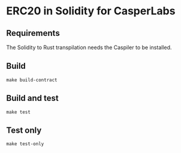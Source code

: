 # ERC20 in Solidity for CasperLabs

## Requirements
The Solidity to Rust transpilation needs the Caspiler to be installed.

## Build
```
make build-contract
```

## Build and test
```
make test
```

## Test only
```
make test-only
```

